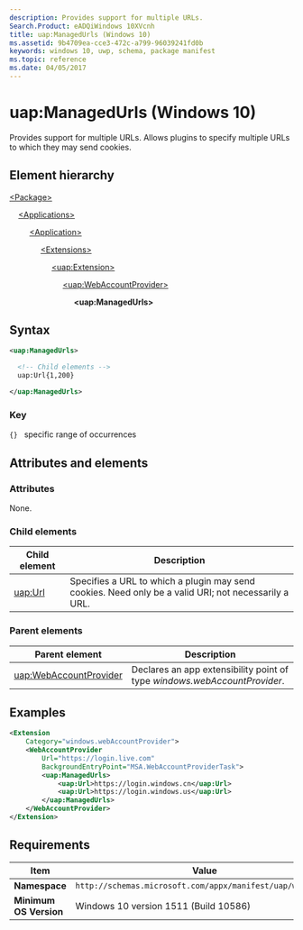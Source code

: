 ```yaml
---
description: Provides support for multiple URLs.
Search.Product: eADQiWindows 10XVcnh
title: uap:ManagedUrls (Windows 10)
ms.assetid: 9b4709ea-cce3-472c-a799-96039241fd0b
keywords: windows 10, uwp, schema, package manifest
ms.topic: reference
ms.date: 04/05/2017
---
```


# uap:ManagedUrls (Windows 10)

Provides support for multiple URLs. Allows plugins to specify multiple URLs to which they may send cookies.

## Element hierarchy

[\<Package\>](element-package.md)

&nbsp;&nbsp;&nbsp;&nbsp;[\<Applications\>](element-applications.md)

&nbsp;&nbsp;&nbsp;&nbsp; &nbsp;&nbsp;&nbsp;&nbsp;[\<Application\>](element-application.md)

&nbsp;&nbsp;&nbsp;&nbsp; &nbsp;&nbsp;&nbsp;&nbsp; &nbsp;&nbsp;&nbsp;&nbsp;[\<Extensions\>](element-extensions.md)

&nbsp;&nbsp;&nbsp;&nbsp; &nbsp;&nbsp;&nbsp;&nbsp; &nbsp;&nbsp;&nbsp;&nbsp; &nbsp;&nbsp;&nbsp;&nbsp;[\<uap:Extension\>](element-uap-extension.md)

&nbsp;&nbsp;&nbsp;&nbsp; &nbsp;&nbsp;&nbsp;&nbsp; &nbsp;&nbsp;&nbsp;&nbsp; &nbsp;&nbsp;&nbsp;&nbsp; &nbsp;&nbsp;&nbsp;&nbsp;[\<uap:WebAccountProvider\>](element-uap-webaccountprovider.md)

&nbsp;&nbsp;&nbsp;&nbsp; &nbsp;&nbsp;&nbsp;&nbsp; &nbsp;&nbsp;&nbsp;&nbsp; &nbsp;&nbsp;&nbsp;&nbsp; &nbsp;&nbsp;&nbsp;&nbsp; &nbsp;&nbsp;&nbsp;&nbsp;**\<uap:ManagedUrls\>**

## Syntax

```xml
<uap:ManagedUrls>

  <!-- Child elements -->
  uap:Url{1,200}

</uap:ManagedUrls>
```

### Key

`{}`   specific range of occurrences

## Attributes and elements

### Attributes

None.

### Child elements

| Child element | Description |
|-|-|
| [uap:Url](element-uap-url.md) | Specifies a URL to which a plugin may send cookies. Need only be a valid URI; not necessarily a URL. |

### Parent elements

| Parent element | Description |
|-|-|
| [uap:WebAccountProvider](element-uap-webaccountprovider.md) | Declares an app extensibility point of type *windows.webAccountProvider*. |

## Examples

```xml
<Extension
    Category="windows.webAccountProvider">
    <WebAccountProvider
        Url="https://login.live.com"
        BackgroundEntryPoint="MSA.WebAccountProviderTask">
        <uap:ManagedUrls>
            <uap:Url>https://login.windows.cn</uap:Url>
            <uap:Url>https://login.windows.us</uap:Url>
        </uap:ManagedUrls>
    </WebAccountProvider>
</Extension>
```

## Requirements

| Item | Value |
|--|--|
| **Namespace** | `http://schemas.microsoft.com/appx/manifest/uap/windows10` |
| **Minimum OS Version** | Windows 10 version 1511 (Build 10586) |
